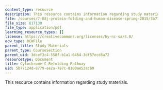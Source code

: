 ```yaml
---
content_type: resource
description: This resource contains information regarding study materials.
file: /courses/7-88j-protein-folding-and-human-disease-spring-2015/5b77124d8779ee2a787c8100ae53acb9_MIT7_88JS15_Cytochrome.pdf
file_size: 817130
file_type: application/pdf
learning_resource_types: []
license: https://creativecommons.org/licenses/by-nc-sa/4.0/
ocw_type: OCWFile
parent_title: Study Materials
parent_type: CourseSection
parent_uid: 3dcef3c4-558f-b1a1-6454-3df57ecd8a72
resourcetype: Document
title: Cytochrome C Refolding Pathway
uid: 5b77124d-8779-ee2a-787c-8100ae53acb9
---
```

This resource contains information regarding study materials.